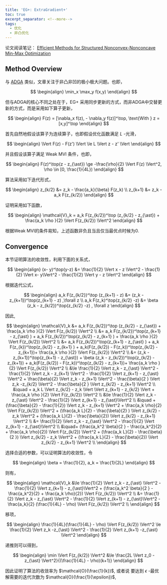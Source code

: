 ```yaml
---
title: 'EG+: ExtraGradient+'
toc: true
excerpt_separator: <!--more-->
tags: 
  - 优化
  - 非凸优化
---
```






论文阅读笔记： [Efficient Methods for Structured Nonconvex-Nonconcave Min-Max Optimization](http://proceedings.mlr.press/v130/diakonikolas21a.html)



<!--more-->



## Method Overview

与 [ADGA](https://truenobility303.github.io/AGDA/) 类似，文章关注于非凸非凹的极小极大问题。也即，


$$
\begin{align}
\min_x \max_y f(x,y)
\end{align}
$$


但与ADGA的核心不同之处在于，EG+ 采用同步更新的方式，而非ADGA中交替更新的方式，而是采用如下算子更新，


$$
\begin{align}
F(z) =  [\nabla_x f(z), - \nabla_y f(z)]^\top, \text{With } z = [x,y]^\top
\end{align}
$$


首先自然地假设该算子为连续算子，也即假设优化函数满足 $L$ -光滑，


$$
\begin{align}
\Vert F(z) - F(z') \Vert \le L \Vert z - z' \Vert
\end{align}
$$


并且假设该算子满足 Weak MVI 条件，也即，


$$
\begin{align}
F(z)^\top(z - z_{\ast}) \ge -\frac{\rho}{2} \Vert F(z) \Vert^2, \rho \in [0, \frac{1}{4L})
\end{align}
$$




算法采用如下迭代形式，


$$
\begin{align}
z_{k/2} &= z_k - \frac{a_k}{\beta} F(z_k) \\
z_{k+1} &= z_k - a_k F(z_{k/2})
\end{align}
$$


证明采用如下函数，


$$
\begin{align}
\mathcal{V}_k = a_k F(z_{k/2})^\top (z_{k/2} - z_{\ast}) + \frac{a_k \rho }{2} \Vert F(z_{k/2}) \Vert^2
\end{align}
$$


根据Weak MVI的条件易知，上述函数非负且当且仅当最优点时候为0.



## Convergence







本节证明算法的收敛性，利用下面的关系式，


$$
\begin{align}
(x- y)^\top(y-z) &= \frac{1}{2} \Vert x - z \Vert^2 - \frac{1}{2} \Vert x- y\Vert^2 - \frac{1}{2} \Vert y - z \Vert^2
\end{align}
$$


根据迭代公式，


$$
\begin{align}
a_k F(z_{k/2})^\top (z_{k+1} - z) &= (z_k - z_{k+1})^\top(z_{k+1} - z) ,\forall z \\
a_k F(z_k)^\top(z_{k/2} -z)  &= \beta (z_k - z_{k/2})^\top(z_{k/2} -z) , \forall z
\end{align}
$$


因此,


$$
\begin{align}
\mathcal{V}_k &=  a_k F(z_{k/2})^\top (z_{k/2} - z_{\ast}) + \frac{a_k \rho }{2} \Vert F(z_{k/2}) \Vert^2 \\
&= a_k  F(z_{k/2})^\top(z_{k+1} - z_{\ast} ) + a_k  F(z_{k/2})^\top(z_{k/2} - z_{k+1} ) + \frac{a_k \rho }{2} \Vert F(z_{k/2}) \Vert^2 \\ 
&= a_k  F(z_{k/2})^\top(z_{k+1} - z_{\ast} ) + a_k  F(z_{k})^\top(z_{k/2} - z_{k+1} )  + a_k(F(z_{k/2}) - F(z_k))^\top(z_{k/2} - z_{k+1})+ \frac{a_k \rho }{2} \Vert F(z_{k/2}) \Vert^2 \\ 
&= (z_k - z_{k+1})^\top(z_{k+1} - z_{\ast}) + \beta (z_k - z_{k/2})^\top(z_{k/2} - z_{k+1}) + a_k(F(z_{k/2}) - F(z_k))^\top(z_{k/2} - z_{k+1})+ \frac{a_k \rho }{2} \Vert F(z_{k/2}) \Vert^2 \\ 
&\le \frac{1}{2} \Vert z_k - z_{\ast} \Vert^2 - \frac{1}{2} \Vert z_k - z_{k+1} \Vert^2 - \frac{1}{2} \Vert z_{k+1} - z_{\ast} \Vert^2  + \frac{\beta}{2} \Vert z_k - z_{k+1} \Vert^2 - \frac{\beta}{2 } \Vert z_k -z_{k/2} \Vert^2 - \frac{\beta}{2 } \Vert z_{k/2} - z_{k+1} \Vert^2 \\
&\quad + a_k L \Vert z_{k/2} - z_k \Vert \Vert z_{k+1} - z_{k/2} \Vert +  \frac{a_k \rho }{2} \Vert F(z_{k/2}) \Vert^2 \\ 
&\le  \frac{1}{2} \Vert z_k - z_{\ast} \Vert^2 - \frac{1}{2} \Vert z_{k+1} - z_{\ast}\Vert^2 \\
&\quad + (\frac{\beta}{2} - \frac{1}{2}) \Vert z_k - z_{k+1} \Vert^2 + \frac{a_k \rho}{2} \Vert F(z_{k/2}) \Vert^2 + (\frac{a_k L}{2} - \frac{\beta}{2} ) \Vert z_{k/2} - z_k \Vert^2 +   (\frac{a_k L}{2} - \frac{\beta}{2}) \Vert z_{k/2} - z_{k+1} \Vert^2 \\
&=  \frac{1}{2} \Vert z_k - z_{\ast} \Vert^2 - \frac{1}{2} \Vert z_{k+1} - z_{\ast}\Vert^2 \\
&\quad+ (\frac{a_k^2 \beta}{2 } - \frac{a_k^2}{2} + \frac{a_k \rho}{2}) \Vert F(z_{k/2}) \Vert^2 + (\frac{a_k L}{2} - \frac{\beta}{2 }) \Vert z_{k/2} - z_k \Vert^2 +   (\frac{a_k L}{2} - \frac{\beta}{2}) \Vert z_{k/2} - z_{k+1} \Vert^2 \\
\end{align}
$$


选择合适的参数，可以证明算法的收敛性，令


$$
\begin{align}
\beta = \frac{1}{2}, a_k = \frac{1}{2L}
\end{align}
$$


则有，


$$
\begin{align}
\mathcal{V}_k &\le \frac{1}{2} \Vert z_k - z_{\ast} \Vert^2 - \frac{1}{2} \Vert z_{k+1} - z_{\ast}\Vert^2 + (\frac{a_k^2 \beta}{2 } - \frac{a_k^2}{2} + \frac{a_k \rho}{2}) \Vert F(z_{k/2}) \Vert^2  \\
&= \frac{1}{2} \Vert z_k - z_{\ast} \Vert^2 - \frac{1}{2} \Vert z_{k+1} - z_{\ast}\Vert^2 -\frac{a_k}{2} (\frac{1}{4L} - \rho) \Vert F(z_{k/2}) \Vert^2  \\
\end{align}
$$


移项，


$$
\begin{align}
\frac{1}{4L}(\frac{1}{4L} - \rho) \Vert F(z_{k/2}) \Vert^2 \le \frac{1}{2} \Vert z_k -z_{\ast} \Vert^2  - \frac{1}{2} \Vert z_{k+1} -z_{\ast} \Vert^2
\end{align}
$$


递推则可以得到，


$$
\begin{align}
\min \Vert F(z_{k/2}) \Vert^2 &\le \frac{2L \Vert z_0 - z_{\ast} \Vert^2}{(\frac{1}{4L} - \rho)(k+1)}
\end{align}
$$


因此证明了算法的收敛率为 $\mathcal{O}(\frac{1}{k})$,  或者说 要达到 $\epsilon$ -最优解需要的迭代次数为 $\mathcal{O}(\frac{1}{\epsilon})$,
